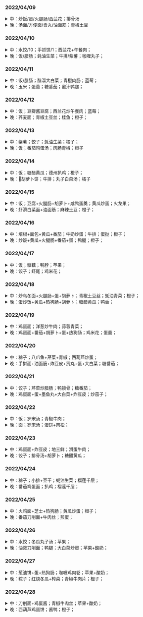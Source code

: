 ### 2022/04/09

<details>
  <summary>中：炒饭/蛋/火腿肠/西兰花；排骨汤</summary>

  ![2022-04-09-lunch](./image/2022-04-09-lunch.jpeg)
</details>

<details>
  <summary>晚：汤面/方便面/贡丸/油面筋；青椒土豆</summary>
  
  ![2022-04-09-dinner](./image/2022-04-09-dinner.jpeg)
</details>

### 2022/04/10

<details>
  <summary>中：水饺/10；手抓饼/1；西兰花+午餐肉；</summary>
  
  ![2022-04-10-lunch](./image/2022-04-10-lunch.jpeg)
</details>

<details>
  <summary>晚：饭/腊肠；蚝油生菜；牛排/紫薯；咖喱丸子；</summary>
  
  ![2022-04-10-dinner](./image/2022-04-10-dinner.jpeg)
</details>

### 2022/04/11

<details>
  <summary>中：饭/腊肠；醋溜大白菜；青椒肉肠；蓝莓；</summary>
  
  ![2022-04-11-lunch](./image/2022-04-11-lunch.jpeg)
</details>

<details>
  <summary>晚：玉米；蛋羹；糖番茄；蜜汁鸭腿；</summary>
  
  ![2022-04-11-dinner](./image/2022-04-11-dinner.jpeg)
</details>

### 2022/04/12

<details>
  <summary>中：饭；豆瓣酱豆腐；西兰花炒午餐肉；蓝莓；</summary>
  
  ![2022-04-12-lunch](./image/2022-04-12-lunch.jpeg)
</details>

<details>
  <summary>晚：荞麦面；青椒土豆丝；桂鱼；橙子；</summary>
  
  ![2022-04-12-dinner](./image/2022-04-12-dinner.jpeg)
</details>

### 2022/04/13

<details>
  <summary>中：紫薯；饺子；蚝油生菜；橘子；</summary>
  
  ![2022-04-13-lunch](./image/2022-04-13-lunch.jpeg)
</details>

<details>
  <summary>晚：饭；番茄鸡蛋汤；肉肠青椒；橙子</summary>
  
  ![2022-04-13-dinner](./image/2022-04-13-dinner.jpeg)
</details>

### 2022/04/14

<details>

  <summary>中：饭；糖醋黄瓜；德州扒鸡；橙子；</summary>
  
  ![2022-04-14-lunch](./image/2022-04-14-lunch.jpeg)
</details>

<details>
  <summary>晚：🥕胡萝卜饼；牛排；丸子白菜汤；橘子</summary>
  
  ![2022-04-14-dinner](./image/2022-04-14-dinner.jpeg)
</details>

### 2022/04/15

<details>

  <summary>中：饭；豆腐+火腿肠+胡萝卜+咸鸭蛋羹；黄瓜炒蛋；火龙果；</summary>
  
  ![2022-04-15-lunch](./image/2022-04-15-lunch.jpeg)
</details>

<details>
  <summary>晚：虾滑白菜面+油面筋；麻辣土豆；橙子；</summary>
  
  ![2022-04-15-dinner](./image/2022-04-15-dinner.jpeg)
</details>

### 2022/04/16

<details>

  <summary>中：培根+面包+黄瓜+番茄；牛奶炒蛋；牛排；蛋挞；橙子；</summary>
  
  ![2022-04-16-lunch](./image/2022-04-16-lunch.jpeg)
</details>

<details>
  <summary>晚：炒饭+黄瓜+火腿肠+番茄+蛋；鸭腿；橙子；</summary>
  
  ![2022-04-16-dinner](./image/2022-04-16-dinner.jpeg)
</details>

### 2022/04/17

<details>

  <summary>中：饭；糖藕；鸭脖；苹果；</summary>
  
  ![2022-04-17-lunch](./image/2022-04-17-lunch.jpeg)
</details>

<details>
  <summary>晚：饺子；虾尾；鸡米花；</summary>
  
  ![2022-04-17-dinner](./image/2022-04-17-dinner.jpeg)
</details>

### 2022/04/18

<details>

  <summary>中：炒乌冬面+火腿肠+蛋+胡萝卜；青椒土豆丝；蚝油青菜；橙子；</summary>
  
  ![2022-04-18-lunch](./image/2022-04-18-lunch.jpeg)
</details>

<details>
  <summary>晚：蛋炒饭+黄瓜+热狗肠+胡萝卜；糖醋黄瓜；鸭舌；</summary>
  
  ![2022-04-18-dinner](./image/2022-04-18-dinner.jpeg)
</details>

### 2022/04/19

<details>

  <summary>中：鸡蛋面；洋葱炒牛肉；蒜蓉青菜；</summary>
  
  ![2022-04-19-lunch](./image/2022-04-19-lunch.jpeg)
</details>

<details>
  <summary>晚：鸡蛋面+番茄+胡萝卜+蛋+热狗肠；鸡米花；蛋羹；</summary>
  
  ![2022-04-19-dinner](./image/2022-04-19-dinner.jpeg)
</details>

### 2022/04/20

<details>

  <summary>中：粽子；八爪鱼+芹菜+青椒；西葫芦炒蛋；</summary>
  
  ![2022-04-20-lunch](./image/2022-04-20-lunch.jpeg)
</details>

<details>
  <summary>晚：手擀面+油面筋+炸豆皮+贡丸+蛋+大白菜；糖番茄；</summary>
  
  ![2022-04-20-dinner](./image/2022-04-20-dinner.jpeg)
</details>

### 2022/04/21

<details>

  <summary>中：饺子；芹菜炒腊肠；鸭锁骨；糖番茄；</summary>
  
  ![2022-04-21-lunch](./image/2022-04-21-lunch.jpeg)
</details>

<details>
  <summary>晚：鸡蛋面+蛋+墨鱼丸+大白菜+炸豆皮；炒茄子；</summary>
  
  ![2022-04-21-dinner](./image/2022-04-21-dinner.jpeg)
</details>

### 2022/04/22

<details>

  <summary>中：饭；罗宋汤；青椒牛肉；</summary>
  
  ![2022-04-22-lunch](./image/2022-04-22-lunch.jpeg)
</details>

<details>
  <summary>晚：面；罗宋汤；蛋饼+肉松；</summary>
  
  ![2022-04-22-dinner](./image/2022-04-22-dinner.jpeg)
</details>

### 2022/04/23

<details>

  <summary>中：鸡蛋面+炸豆皮；地三鲜；滑蛋牛肉；</summary>
  
  ![2022-04-23-lunch](./image/2022-04-23-lunch.jpeg)
</details>

<details>
  <summary>晚：饺子；排骨汤+胡萝卜；糖醋黄瓜；</summary>
  
  ![2022-04-23-dinner](./image/2022-04-23-dinner.jpeg)
</details>

### 2022/04/24

<details>

  <summary>中：粽子；小排+豆干；蚝油生菜；榴莲千层；</summary>
  
  ![2022-04-24-lunch](./image/2022-04-24-lunch.jpeg)
</details>

<details>
  <summary>晚：番茄鸡蛋面；扒鸡；榴莲千层；</summary>
  
  ![2022-04-24-dinner](./image/2022-04-24-dinner.jpeg)
</details>

### 2022/04/25

<details>

  <summary>中：火鸡面+芝士+热狗肠；黄瓜炒蛋；橙子；</summary>
  
  ![2022-04-25-lunch](./image/2022-04-25-lunch.jpeg)
</details>

<details>
  <summary>晚：番茄刀削面+牛肉丝；煎蛋；</summary>
  
  ![2022-04-25-dinner](./image/2022-04-25-dinner.jpeg)
</details>

### 2022/04/26

<details>

  <summary>中：水饺；冬瓜丸子汤；苹果；</summary>
  
  ![2022-04-26-lunch](./image/2022-04-26-lunch.jpeg)
</details>

<details>
  <summary>晚：油泼刀削面；鸭腿；大白菜炒蛋；苹果+酸奶；</summary>
  
  ![2022-04-26-dinner](./image/2022-04-26-dinner.jpeg)
</details>

### 2022/04/27

<details>

  <summary>中：葱油饼+蛋+热狗肠；咖喱鸡肉卷；苹果+酸奶；</summary>
  
  ![2022-04-27-lunch](./image/2022-04-27-lunch.jpeg)
</details>

<details>
  <summary>晚：粽子；红烧冬瓜+榨菜；青椒牛肉片；橙子；</summary>
  
  ![2022-04-27-dinner](./image/2022-04-27-dinner.jpeg)
</details>

### 2022/04/28

<details>

  <summary>中：刀削面+鸡蛋酱；青椒牛肉丝；苹果+酸奶；</summary>
  
  ![2022-04-28-lunch](./image/2022-04-28-lunch.jpeg)
</details>

<details>
  <summary>晚：西葫芦鸡蛋饼；酱鸭；橙子；</summary>
  
  ![2022-04-28-dinner](./image/2022-04-28-dinner.jpeg)
</details>
